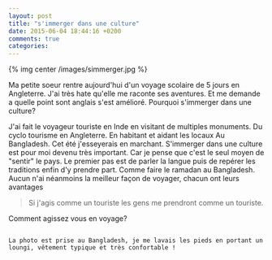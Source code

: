 ```yaml
---
layout: post
title: "s'immerger dans une culture"
date: 2015-06-04 18:44:16 +0200
comments: true
categories:
---
```


{% img center /images/simmerger.jpg %}

Ma petite soeur rentre aujourd'hui d'un voyage scolaire de 5 jours en Angleterre. J'ai très hate qu'elle me raconte ses aventures. Et me demande a quelle point sont anglais s'est amélioré. Pourquoi s'immerger dans une culture?

<!-- more -->

J'ai fait le voyageur touriste en Inde en visitant de multiples monuments. Du cyclo tourisme en Angleterre. En habitant et aidant les locaux Au Bangladesh. Cet été j'esseyerais en marchant. S'immerger dans une culture est pour moi devenu très important. Car je pense que c'est le seul moyen de "sentir" le pays. Le premier pas est de parler la langue puis de repérer les traditions enfin d'y prendre part. Comme faire le ramadan au Bangladesh. Aucun n'ai néanmoins la meilleur façon de voyager, chacun ont leurs avantages

> Si j'agis comme un touriste les gens me prendront comme un touriste.

Comment agissez vous en voyage?

~~~

La photo est prise au Bangladesh, je me lavais les pieds en portant un loungi, vêtement typique et très confortable !
